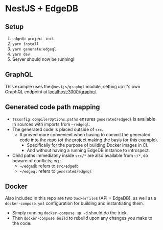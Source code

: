 # NestJS + EdgeDB

## Setup

1. `edgedb project init`
2. `yarn install`
3. `yarn generate:edgeql`
4. `yarn dev`
5. Server should now be running!

## GraphQL

This example uses the `@nestjs/graphql` module, setting up it's own GraphQL endpoint at [localhost:3000/graphql](https://localhost:3000/graphql).

## Generated code path mapping

- `tsconfig.compilerOptions.paths` ensures `generated/edgeql` is available in sources with imports from `~/edgeql`.
- The generated code is placed outside of `src`.
  - It proved more convenient when having to commit the generated code into the repo (of the project making the basis for this example).
    - Specifically for the purpose of building Docker images in CI.
    - And without having a running EdgeDB instance to introspect.
- Child paths immediately inside `src/*` are also available from `~/*`, so beware of conflicts; eg.:
  - `~/edgedb` refers to `src/edgedb`
  - `~/edgeql` refers to `generated/edgeql`

## Docker

Also included in this repo are two `Dockerfile`s (API + EdgeDB), as well as a `docker-compose.yml` configuration for building and instantiating them.

- Simply running `docker-compose up -d` should do the trick.
- Then `docker-compose build` to rebuild upon any changes you make to the code.
